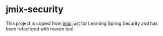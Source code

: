 # jmix-security

This project is copied from [jmix](https://github.com/jmix-framework/jmix) just for Learning Spring Security and has been refactored with maven tool.
